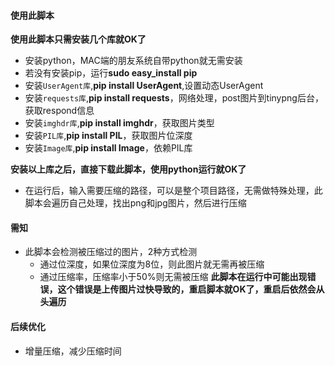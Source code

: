 #### 使用此脚本

**使用此脚本只需安装几个库就OK了**

* 安装python，MAC端的朋友系统自带python就无需安装
* 若没有安装pip，运行**sudo easy_install pip**
* 安装<code>UserAgent库</code>,**pip install UserAgent**,设置动态UserAgent
* 安装<code>requests库</code>,**pip install requests**，网络处理，post图片到tinypng后台，获取respond信息
* 安装<code>imghdr库</code>,**pip install imghdr**，获取图片类型
* 安装<code>PIL库</code>,**pip install PIL**，获取图片位深度
* 安装<code>Image库</code>,**pip install Image**，依赖PIL库

**安装以上库之后，直接下载此脚本，使用python运行就OK了**

* 在运行后，输入需要压缩的路径，可以是整个项目路径，无需做特殊处理，此脚本会遍历自己处理，找出png和jpg图片，然后进行压缩


#### 需知
* 此脚本会检测被压缩过的图片，2种方式检测
  * 通过位深度，如果位深度为8位，则此图片就无需再被压缩
  * 通过压缩率，压缩率小于50%则无需被压缩
**此脚本在运行中可能出现错误，这个错误是上传图片过快导致的，重启脚本就OK了，重启后依然会从头遍历**

#### 后续优化
* 增量压缩，减少压缩时间
